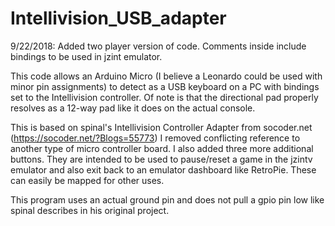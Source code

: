 # Intellivision_USB_adapter
9/22/2018:
Added two player version of code. Comments inside include bindings to be used in jzint emulator.

This code allows an Arduino Micro (I believe a Leonardo could be used with minor pin assignments) to detect as a USB keyboard on a PC with bindings set to the Intellivision controller. Of note is that the directional pad properly resolves as a 12-way pad like it does on the actual console.

This is based on spinal's Intellivision Controller Adapter from socoder.net (https://socoder.net/?Blogs=55773)
I removed conflicting reference to another type of micro controller board.
I also added three more additional buttons. They are intended to be used to pause/reset a game in the jzintv emulator and also exit back to an emulator dashboard like RetroPie. These can easily be mapped for other uses.

This program uses an actual ground pin and does not pull a gpio pin low like spinal describes in his original project.
